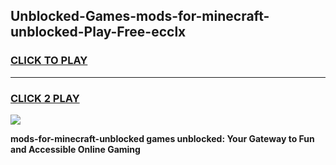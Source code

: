 
## Unblocked-Games-mods-for-minecraft-unblocked-Play-Free-ecclx
<h3>
<a href="https://premium76.site?title=mods-for-minecraft-unblocked&ref=23A">CLICK TO PLAY</a></h3>
<hr>

<h3>
<a href="https://premium76.site?title=mods-for-minecraft-unblocked&ref=23A">CLICK 2 PLAY</a>
  
</h3>

<a href="https://premium76.site?title=mods-for-minecraft-unblocked&ref=23A"><img src="https://clearcache.store/games.png"></a>


**mods-for-minecraft-unblocked games unblocked: Your Gateway to Fun and Accessible Online Gaming**

